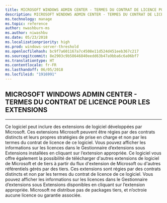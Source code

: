```yaml
---
title: MICROSOFT WINDOWS ADMIN CENTER - TERMES DU CONTRAT DE LICENCE POUR LES EXTENSIONS
description: MICROSOFT WINDOWS ADMIN CENTER - TERMES DU CONTRAT DE LICENCE POUR LES EXTENSIONS
ms.technology: manage
ms.topic: reference
author: nwashburn-ms
ms.author: niwashbu
ms.date: 05/23/2018
ms.localizationpriority: high
ms.prod: windows-server-threshold
ms.openlocfilehash: bc9f7a601167a7c4508e11d524d451eeb367c217
ms.sourcegitcommit: 8e2903c9b58646840eedd63b47a9bba6c6a06bf7
ms.translationtype: HT
ms.contentlocale: fr-FR
ms.lasthandoff: 06/05/2018
ms.locfileid: "1916991"
---
```

## <a name="microsoft-windows-admin-center---license-terms-for-extensions"></a>MICROSOFT WINDOWS ADMIN CENTER - TERMES DU CONTRAT DE LICENCE POUR LES EXTENSIONS
________________________________________

Ce logiciel peut inclure des extensions de logiciel développées par Microsoft. Ces extensions Microsoft peuvent être régies par des contrats distincts et leurs propres stratégies de prise en charge et non par les termes du contrat de licence de ce logiciel. Vous pouvez afficher les informations sur les licences dans le Gestionnaire d’extensions sous Extensions installées en cliquant sur l’extension appropriée. Ce logiciel vous offre également la possibilité de télécharger d'autres extensions de logiciel de Microsoft et de tiers à partir du flux d'extension de Microsoft ou d'autres référentiels gérés par des tiers. Ces extensions sont régies par des contrats distincts et non par les termes du contrat de licence de ce logiciel. Vous pouvez afficher les informations sur les licences dans le Gestionnaire d’extensions sous Extensions disponibles en cliquant sur l’extension appropriée. Microsoft ne distribue pas de packages tiers, et n’octroie aucune licence ou garantie associée.
